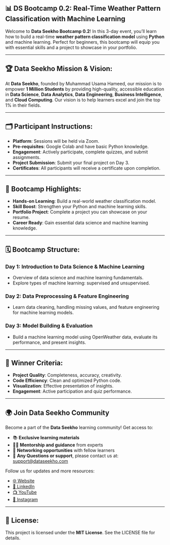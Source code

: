 ## 📊 DS Bootcamp 0.2: Real-Time Weather Pattern Classification with Machine Learning

Welcome to **Data Seekho Bootcamp 0.2**! In this 3-day event, you’ll learn how to build a real-time **weather pattern classification model** using **Python** and machine learning. Perfect for beginners, this bootcamp will equip you with essential skills and a project to showcase in your portfolio.

---

## 🏆 Data Seekho Mission & Vision:
At **Data Seekho**, founded by Muhammad Usama Hameed, our mission is to empower **1 Million Students** by providing high-quality, accessible education in **Data Science**, **Data Analytics**, **Data Engineering**, **Business Intelligence**, and **Cloud Computing**. Our vision is to help learners excel and join the top 1% in their fields.

---

## 🗂️ Participant Instructions:
- **Platform**: Sessions will be held via Zoom.  
- **Pre-requisites**: Google Colab and have basic Python knowledge.  
- **Engagement**: Actively participate, complete quizzes, and submit assignments.  
- **Project Submission**: Submit your final project on Day 3.  
- **Certificates**: All participants will receive a certificate upon completion.  

---

## 🌟 Bootcamp Highlights:
- **Hands-on Learning**: Build a real-world weather classification model.  
- **Skill Boost**: Strengthen your Python and machine learning skills.  
- **Portfolio Project**: Complete a project you can showcase on your resume.  
- **Career Ready**: Gain essential data science and machine learning knowledge.

---

## 🗓️ Bootcamp Structure:
### **Day 1**: Introduction to Data Science & Machine Learning
- Overview of data science and machine learning fundamentals.  
- Explore types of machine learning: supervised and unsupervised.

### **Day 2**: Data Preprocessing & Feature Engineering  
- Learn data cleaning, handling missing values, and feature engineering for machine learning models.

### **Day 3**: Model Building & Evaluation  
- Build a machine learning model using OpenWeather data, evaluate its performance, and present insights.

---

## 🏅 Winner Criteria:
- **Project Quality**: Completeness, accuracy, creativity.  
- **Code Efficiency**: Clean and optimized Python code.  
- **Visualization**: Effective presentation of insights.  
- **Engagement**: Active participation and quiz performance.

---

## 🌍 **Join Data Seekho Community**

Become a part of the **Data Seekho** learning community! Get access to:
- 📚 **Exclusive learning materials**
- 👩‍🏫 **Mentorship and guidance** from experts
- 🤝 **Networking opportunities** with fellow learners
- 📧 **Any Questions or support**, please contact us at: support@dataseekho.com



Follow us for updates and more resources:
- [🌐 Website](https://dataseekho.com)
- [🔗 LinkedIn](https://www.linkedin.com/company/dataseekhoo)
- [📺 YouTube](https://www.youtube.com/dataseekhoo)
- [📸 Instagram](https://www.instagram.com/dataseekhoo)


---

## 📄 License:  
This project is licensed under the **MIT License**. See the LICENSE file for details.
